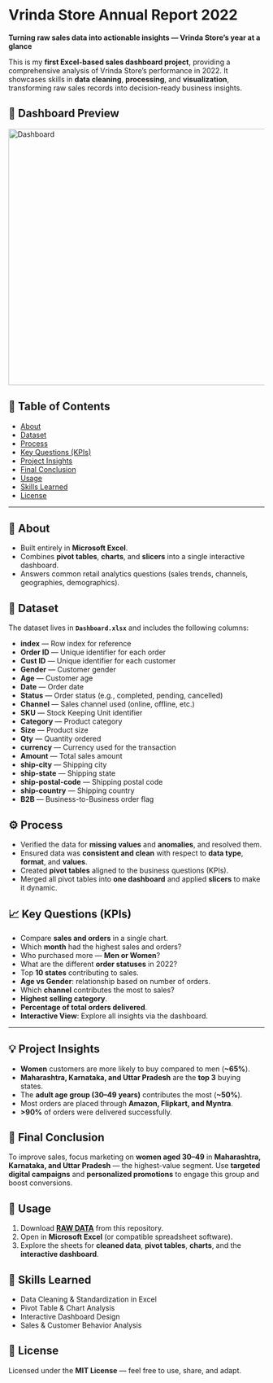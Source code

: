 # Vrinda Store Annual Report 2022
**Turning raw sales data into actionable insights — Vrinda Store’s year at a glance**

This is my **first Excel-based sales dashboard project**, providing a comprehensive analysis of Vrinda Store’s performance in 2022. It showcases skills in **data cleaning**, **processing**, and **visualization**, transforming raw sales records into decision-ready business insights.



## 📸 Dashboard Preview

<img width="1162" height="504" alt="Dashboard" src="https://github.com/user-attachments/assets/60b843b6-0a31-4646-a25e-afe550577b53" />




## 🧭 Table of Contents
- [About](#-about)
- [Dataset](#-dataset)
- [Process](#-process)
- [Key Questions (KPIs)](#-key-questions-kpis)
- [Project Insights](#-project-insights)
- [Final Conclusion](#-final-conclusion)
- [Usage](#-usage)
- [Skills Learned](#-skills-learned)
- [License](#-license)

---

## 📝 About
- Built entirely in **Microsoft Excel**.
- Combines **pivot tables**, **charts**, and **slicers** into a single interactive dashboard.
- Answers common retail analytics questions (sales trends, channels, geographies, demographics).



## 📂 Dataset
The dataset lives in **`Dashboard.xlsx`** and includes the following columns:

- **index** — Row index for reference  
- **Order ID** — Unique identifier for each order  
- **Cust ID** — Unique identifier for each customer  
- **Gender** — Customer gender  
- **Age** — Customer age  
- **Date** — Order date  
- **Status** — Order status (e.g., completed, pending, cancelled)  
- **Channel** — Sales channel used (online, offline, etc.)  
- **SKU** — Stock Keeping Unit identifier  
- **Category** — Product category  
- **Size** — Product size  
- **Qty** — Quantity ordered  
- **currency** — Currency used for the transaction  
- **Amount** — Total sales amount  
- **ship-city** — Shipping city  
- **ship-state** — Shipping state  
- **ship-postal-code** — Shipping postal code  
- **ship-country** — Shipping country  
- **B2B** — Business-to-Business order flag  



## ⚙️ Process
- Verified the data for **missing values** and **anomalies**, and resolved them.
- Ensured data was **consistent and clean** with respect to **data type**, **format**, and **values**.
- Created **pivot tables** aligned to the business questions (KPIs).
- Merged all pivot tables into **one dashboard** and applied **slicers** to make it dynamic.



## 📈 Key Questions (KPIs)
- Compare **sales and orders** in a single chart.  
- Which **month** had the highest sales and orders?  
- Who purchased more — **Men or Women**?  
- What are the different **order statuses** in 2022?  
- Top **10 states** contributing to sales.  
- **Age vs Gender**: relationship based on number of orders.  
- Which **channel** contributes the most to sales?  
- **Highest selling category**.  
- **Percentage of total orders delivered**.  
- **Interactive View**: Explore all insights via the dashboard.

---

## 💡 Project Insights
- **Women** customers are more likely to buy compared to men (**~65%**).  
- **Maharashtra, Karnataka, and Uttar Pradesh** are the **top 3** buying states.  
- The **adult age group (30–49 years)** contributes the most (**~50%**).  
- Most orders are placed through **Amazon, Flipkart, and Myntra**.  
- **>90%** of orders were delivered successfully.



## 🏁 Final Conclusion
To improve sales, focus marketing on **women aged 30–49** in **Maharashtra, Karnataka, and Uttar Pradesh** — the highest-value segment. Use **targeted digital campaigns** and **personalized promotions** to engage this group and boost conversions.



## 🚀 Usage
1. Download **<a href="https://github.com/mdprince007/Virinda_Store_Data_Analysis_2022/blob/main/Raw%20data.zip">RAW DATA</a>** from this repository.  
2. Open in **Microsoft Excel** (or compatible spreadsheet software).  
3. Explore the sheets for **cleaned data**, **pivot tables**, **charts**, and the **interactive dashboard**.



## 🧠 Skills Learned
- Data Cleaning & Standardization in Excel  
- Pivot Table & Chart Analysis  
- Interactive Dashboard Design  
- Sales & Customer Behavior Analysis



## 📜 License
Licensed under the **MIT License** — feel free to use, share, and adapt.
